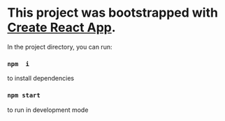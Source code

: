 # This project was bootstrapped with [Create React App](https://github.com/facebook/create-react-app).

In the project directory, you can run:

### `npm  i` 

to install dependencies

### `npm start` 

to run in development mode



